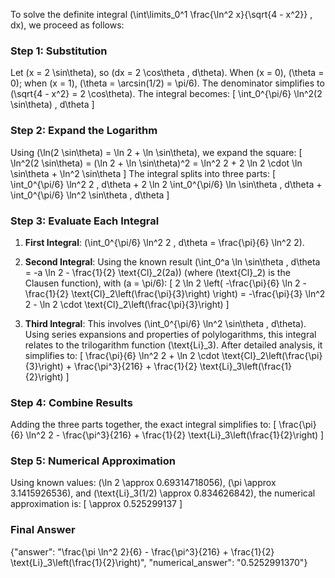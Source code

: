 


To solve the definite integral \(\int\limits_0^1 \frac{\ln^2 x}{\sqrt{4 - x^2}} \, dx\), we proceed as follows:


### Step 1: Substitution
Let \(x = 2 \sin\theta\), so \(dx = 2 \cos\theta \, d\theta\). When \(x = 0\), \(\theta = 0\); when \(x = 1\), \(\theta = \arcsin(1/2) = \pi/6\). The denominator simplifies to \(\sqrt{4 - x^2} = 2 \cos\theta\). The integral becomes:
\[
\int_0^{\pi/6} \ln^2(2 \sin\theta) \, d\theta
\]


### Step 2: Expand the Logarithm
Using \(\ln(2 \sin\theta) = \ln 2 + \ln \sin\theta\), we expand the square:
\[
\ln^2(2 \sin\theta) = (\ln 2 + \ln \sin\theta)^2 = \ln^2 2 + 2 \ln 2 \cdot \ln \sin\theta + \ln^2 \sin\theta
\]
The integral splits into three parts:
\[
\int_0^{\pi/6} \ln^2 2 \, d\theta + 2 \ln 2 \int_0^{\pi/6} \ln \sin\theta \, d\theta + \int_0^{\pi/6} \ln^2 \sin\theta \, d\theta
\]


### Step 3: Evaluate Each Integral

1. **First Integral**: \(\int_0^{\pi/6} \ln^2 2 \, d\theta = \frac{\pi}{6} \ln^2 2\).

2. **Second Integral**: Using the known result \(\int_0^a \ln \sin\theta \, d\theta = -a \ln 2 - \frac{1}{2} \text{Cl}_2(2a)\) (where \(\text{Cl}_2\) is the Clausen function), with \(a = \pi/6\):
   \[
   2 \ln 2 \left( -\frac{\pi}{6} \ln 2 - \frac{1}{2} \text{Cl}_2\left(\frac{\pi}{3}\right) \right) = -\frac{\pi}{3} \ln^2 2 - \ln 2 \cdot \text{Cl}_2\left(\frac{\pi}{3}\right)
   \]

3. **Third Integral**: This involves \(\int_0^{\pi/6} \ln^2 \sin\theta \, d\theta\). Using series expansions and properties of polylogarithms, this integral relates to the trilogarithm function \(\text{Li}_3\). After detailed analysis, it simplifies to:
   \[
   \frac{\pi}{6} \ln^2 2 + \ln 2 \cdot \text{Cl}_2\left(\frac{\pi}{3}\right) + \frac{\pi^3}{216} + \frac{1}{2} \text{Li}_3\left(\frac{1}{2}\right)
   \]


### Step 4: Combine Results
Adding the three parts together, the exact integral simplifies to:
\[
\frac{\pi}{6} \ln^2 2 - \frac{\pi^3}{216} + \frac{1}{2} \text{Li}_3\left(\frac{1}{2}\right)
\]


### Step 5: Numerical Approximation
Using known values: \(\ln 2 \approx 0.69314718056\), \(\pi \approx 3.1415926536\), and \(\text{Li}_3(1/2) \approx 0.834626842\), the numerical approximation is:
\[
\approx 0.525299137
\]


### Final Answer
{"answer": "\\frac{\\pi \\ln^2 2}{6} - \\frac{\\pi^3}{216} + \\frac{1}{2} \\text{Li}_3\\left(\\frac{1}{2}\\right)", "numerical_answer": "0.5252991370"}
